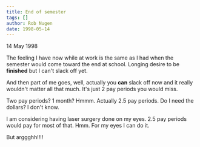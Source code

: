 ```yaml
---
title: End of semester
tags: []
author: Rob Nugen
date: 1998-05-14
---
```


<title>Feels like the end of a semester of school</title>

<p class=date>14 May 1998</p>

<p>The feeling I have now while at work is the same as I had when the semester would come toward the end at school. Longing desire to be <b>finished</b> but I can't slack off yet.

<p>And then part of me goes, well, actually you <b>can</b> slack off now and it really wouldn't matter all that much. It's just 2 pay periods you would miss.  

<p>Two pay periods? 1 month? Hmmm. Actually 2.5 pay periods. Do I need the dollars? I don't know.

<p>I am considering having laser surgery done on my eyes. 2.5 pay periods would pay for most of that. Hmm. For my eyes I can do it.

<p>But arggghh!!!!</p>
